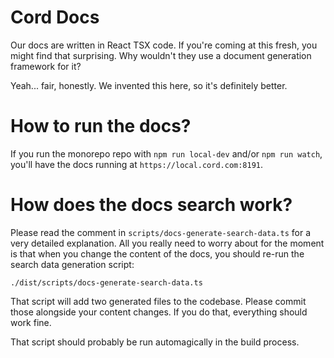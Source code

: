 # Cord Docs

Our docs are written in React TSX code. If you're coming at this fresh, you
might find that surprising. Why wouldn't they use a document generation
framework for it?

Yeah... fair, honestly. We invented this here, so it's definitely better.

# How to run the docs?

If you run the monorepo repo with `npm run local-dev` and/or `npm run watch`,
you'll have the docs running at `https://local.cord.com:8191`.

# How does the docs search work?

Please read the comment in `scripts/docs-generate-search-data.ts`
for a very detailed explanation. All you really need to worry about for the
moment is that when you change the content of the docs, you should re-run the
search data generation script:

`./dist/scripts/docs-generate-search-data.ts`

That script will add two generated files to the codebase. Please commit those
alongside your content changes. If you do that, everything should work fine.

That script should probably be run automagically in the build process.
